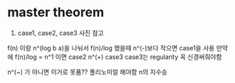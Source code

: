 # master theorem

1. case1, case2, case3 사진 참고

f(n) 이랑 n^(log b a)을 나눠서 f(n)/log 했을때 n^(-)보다 작으면 case1을 사용
만약에 f(n)/log = n^1 이면 case2
n^(+) case3
case3는 regularity 꼭 신경써줘야함

n^(~) 가 아니면 이거로 못품?? 폴리노미얼 해야함 n의 지수승
